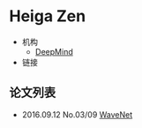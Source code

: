 # Heiga Zen

- 机构
  - [DeepMind](../Institutions/DeepMind.md)
- 链接

## 论文列表

- 2016.09.12 No.03/09 [WaveNet](../Models/TTS3_Vocoder/2016.09.12_WaveNet.md)